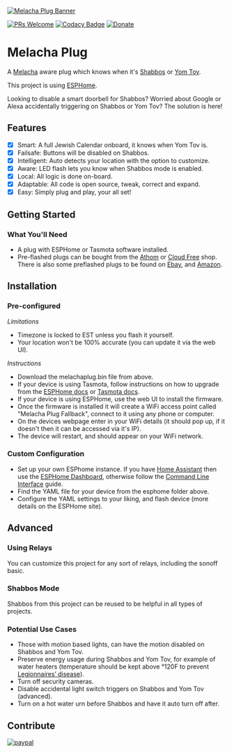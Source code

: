 [![Melacha Plug Banner](https://github.com/chabad-source/melachaplug/blob/main/images/Melacha%20Plug%20Banner.png)](https://github.com/chabad-source/melachaplug)

[![PRs Welcome](https://img.shields.io/badge/PRs-welcome-brightgreen.svg?style=flat-square)](http://makeapullrequest.com)
[![Codacy Badge](https://app.codacy.com/project/badge/Grade/f17caa6e3d2946378de9beae9fc0ffe8)](https://www.codacy.com/gh/chabad-source/melachaplug/dashboard?utm_source=github.com&amp;utm_medium=referral&amp;utm_content=chabad-source/melachaplug&amp;utm_campaign=Badge_Grade)
[![Donate](https://img.shields.io/badge/Donate-PayPal-green.svg)](https://www.paypal.com/donate/?hosted_button_id=Q9A7HG8NQEJRU)

# Melacha Plug
A [Melacha](https://www.chabad.org/95906/) aware plug which knows when it's [Shabbos](https://www.chabad.org/633659/) or [Yom Tov](https://www.chabad.org/holidays/default_cdo/jewish/holidays.htm).

This project is using [ESPHome](https://esphome.io/).

Looking to disable a smart doorbell for Shabbos?
Worried about Google or Alexa accidentally triggering on Shabbos or Yom Tov?
The solution is here!

## Features
-   [x] Smart: A full Jewish Calendar onboard, it knows when Yom Tov is. 
-   [x] Failsafe: Buttons will be disabled on Shabbos. 
-   [x] Intelligent: Auto detects your location with the option to customize. 
-   [x] Aware: LED flash lets you know when Shabbos mode is enabled.
-   [x] Local: All logic is done on-board.
-   [x] Adaptable: All code is open source, tweak, correct and expand.
-   [x] Easy: Simply plug and play, your all set!

## Getting Started

### What You'll Need
-   A plug with ESPHome or Tasmota software installed.
-   Pre-flashed plugs can be bought from the [Athom](https://www.athom.tech/) or [Cloud Free](https://cloudfree.shop/) shop. There is also some preflashed plugs to be found on [Ebay](https://www.ebay.com/sch/i.html?_nkw=preflashed+smart+plug), and [Amazon](https://www.amazon.com/s?k=KAUF+Esphome).

## Installation

### Pre-configured

*Limitations*
-   Timezone is locked to EST unless you flash it yourself.
-   Your location won't be 100% accurate (you can update it via the web UI). 

*Instructions*
-   Download the melachaplug.bin file from above.
-   If your device is using Tasmota, follow instructions on how to upgrade from the [ESPHome docs](https://esphome.io/guides/migrate_sonoff_tasmota.html) or [Tasmota docs](https://tasmota.github.io/docs/Upgrading/#upgrade-using-webui).
-   If your device is using ESPHome, use the web UI to install the firmware.
-   Once the firmware is installed it will create a WiFi access point called "Melacha Plug Fallback", connect to it using any phone or computer.
-   On the devices webpage enter in your WiFi details (it should pop up, if it doesn't then it can be accessed via it's IP).
-   The device will restart, and should appear on your WiFi network.

### Custom Configuration
-   Set up your own ESPhome instance. If you have [Home Assistant](https://www.home-assistant.io/) then use the [ESPHome Dashboard](https://esphome.io/guides/getting_started_hassio.html), otherwise follow the [Command Line Interface](https://esphome.io/guides/getting_started_command_line.html) guide.
-   Find the YAML file for your device from the esphome folder above.
-   Configure the YAML settings to your liking, and flash device (more details on the ESPHome site).

## Advanced

### Using Relays
You can customize this project for any sort of relays, including the sonoff basic. 

### Shabbos Mode
Shabbos from this project can be reused to be helpful in all types of projects.

### Potential Use Cases
-   Those with motion based lights, can have the motion disabled on Shabbos and Yom Tov.
-   Preserve energy usage during Shabbos and Yom Tov, for example of water heaters (temperature should be kept above °120F to prevent [Legionnaires’ disease](https://www.cdc.gov/legionella/wmp/control-toolkit/potable-water-systems.html)).
-   Turn off security cameras.
-   Disable accidental light switch triggers on Shabbos and Yom Tov (advanced).
-   Turn on a hot water urn before Shabbos and have it auto turn off after.


## Contribute 

[![paypal](https://www.paypalobjects.com/en_US/i/btn/btn_donateCC_LG.gif)](https://www.paypal.com/donate/?hosted_button_id=Q9A7HG8NQEJRU)
